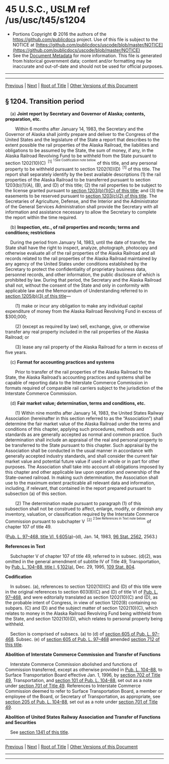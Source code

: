 ---
---

# 45 U.S.C., USLM ref /us/usc/t45/s1204

* Portions Copyright © 2016 the authors of the https://github.com/publicdocs project.
  Use of this file is subject to the NOTICE at [https://github.com/publicdocs/uscode/blob/master/NOTICE](https://github.com/publicdocs/uscode/blob/master/NOTICE)
* See the [Document Metadata](././../../../..//README.md) for more information.
  This file is generated from historical government data; content and/or formatting may be inaccurate and out-of-date and should not be used for official purposes.

----------
----------

[Previous](./../../../..//us/usc/t45/ch21/m__us_usc_t45_s1203.md) | [Next](./../../../..//us/usc/t45/ch21/m__us_usc_t45_s1205.md) | [Root of Title](./../../../../) | [Other Versions of this Document](https://publicdocs.github.io/go/links?ns=uslm&ref=%2Fus%2Fusc%2Ft45%2Fs1204)

## § 1204. Transition period

    (a) __Joint report by Secretary and Governor of Alaska; contents, preparation, etc.__ 

        Within 6 months after January 14, 1983, the Secretary and the Governor of Alaska shall jointly prepare and deliver to the Congress of the United States and the legislature of the State a report that describes to the extent possible the rail properties of the Alaska Railroad, the liabilities and obligations to be assumed by the State, the sum of money, if any, in the Alaska Railroad Revolving Fund to be withheld from the State pursuant to section 1202(10)(C)  <sup>\[1\]</sup>  <sup><sup> 1 See Codification note below. </sup></sup>  of this title, and any personal property to be withheld pursuant to section 1202(10)(D)  <sup>\[1\]</sup>  of this title. The report shall separately identify by the best available descriptions (1) the rail properties of the Alaska Railroad to be transferred pursuant to section 1203(b)(1)(A), (B), and (D) of this title; (2) the rail properties to be subject to the license granted pursuant to [section 1203(b)(1)(C) of this title][/us/usc/t45/s1203/b/1/C]; and (3) the easements to be reserved pursuant to [section 1203(c)(2) of this title][/us/usc/t45/s1203/c/2]. The Secretaries of Agriculture, Defense, and the Interior and the Administrator of the General Services Administration shall provide the Secretary with all information and assistance necessary to allow the Secretary to complete the report within the time required.

    (b) __Inspection, etc., of rail properties and records; terms and conditions; restrictions__ 

    During the period from January 14, 1983, until the date of transfer, the State shall have the right to inspect, analyze, photograph, photocopy and otherwise evaluate all of the rail properties of the Alaska Railroad and all records related to the rail properties of the Alaska Railroad maintained by any agency of the United States under conditions established by the Secretary to protect the confidentiality of proprietary business data, personnel records, and other information, the public disclosure of which is prohibited by law. During that period, the Secretary and the Alaska Railroad shall not, without the consent of the State and only in conformity with applicable law and the Memorandum of Understanding referred to in [section 1205(b)(3) of this title][/us/usc/t45/s1205/b/3]—

        (1) make or incur any obligation to make any individual capital expenditure of money from the Alaska Railroad Revolving Fund in excess of $300,000;

        (2) (except as required by law) sell, exchange, give, or otherwise transfer any real property included in the rail properties of the Alaska Railroad; or

        (3) lease any rail property of the Alaska Railroad for a term in excess of five years.

    (c) __Format for accounting practices and systems__ 

        Prior to transfer of the rail properties of the Alaska Railroad to the State, the Alaska Railroad’s accounting practices and systems shall be capable of reporting data to the Interstate Commerce Commission in formats required of comparable rail carriers subject to the jurisdiction of the Interstate Commerce Commission.

    (d) __Fair market value; determination, terms and conditions, etc.__ 

        (1) Within nine months after January 14, 1983, the United States Railway Association (hereinafter in this section referred to as the “Association”) shall determine the fair market value of the Alaska Railroad under the terms and conditions of this chapter, applying such procedures, methods and standards as are generally accepted as normal and common practice. Such determination shall include an appraisal of the real and personal property to be transferred to the State pursuant to this chapter. Such appraisal by the Association shall be conducted in the usual manner in accordance with generally accepted industry standards, and shall consider the current fair market value and potential future value if used in whole or in part for other purposes. The Association shall take into account all obligations imposed by this chapter and other applicable law upon operation and ownership of the State-owned railroad. In making such determination, the Association shall use to the maximum extent practicable all relevant data and information, including, if relevant, that contained in the report prepared pursuant to subsection (a) of this section.

        (2) The determination made pursuant to paragraph (1) of this subsection shall not be construed to affect, enlarge, modify, or diminish any inventory, valuation, or classification required by the Interstate Commerce Commission pursuant to subchapter V  <sup>\[2\]</sup>  <sup><sup> 2 See References in Text note below. </sup></sup>  of chapter 107 of title 49.

([Pub. L. 97–468, title VI, § 605(a)][/us/pl/97/468/s605/a]–(d), Jan. 14, 1983, [96 Stat. 2562][/us/stat/96/2562], 2563.)

 __References in Text__ 

    Subchapter V of chapter 107 of title 49, referred to in subsec. (d)(2), was omitted in the general amendment of subtitle IV of Title 49, Transportation, by [Pub. L. 104–88, title I, § 102(a)][/us/pl/104/88/s102/a], Dec. 29, 1995, [109 Stat. 804][/us/stat/109/804].

 __Codification__ 

    In subsec. (a), references to section 1202(10)(C) and (D) of this title were in the original references to section 603(8)(C) and (D) of title VI of [Pub. L. 97–468][/us/pl/97/468], and were editorially translated as section 1202(10)(C) and (D), as the probable intent of Congress, in view of section 1202(8) containing no subpars. (C) and (D) and the subject matter of section 1202(10)(C), which relates to money in the Alaska Railroad Revolving Fund being withheld from the State, and section 1202(10)(D), which relates to personal property being withheld.

    Section is comprised of subsecs. (a) to (d) of [section 605 of Pub. L. 97–468][/us/pl/97/468/s605]. Subsec. (e) of [section 605 of Pub. L. 97–468][/us/pl/97/468/s605] amended [section 712 of this title][/us/usc/t45/s712].

 __Abolition of Interstate Commerce Commission and Transfer of Functions__ 

    Interstate Commerce Commission abolished and functions of Commission transferred, except as otherwise provided in [Pub. L. 104–88][/us/pl/104/88], to Surface Transportation Board effective Jan. 1, 1996, by [section 702 of Title 49][/us/usc/t49/s702], Transportation, and [section 101 of Pub. L. 104–88][/us/pl/104/88/s101], set out as a note under [section 701 of Title 49][/us/usc/t49/s701]. References to Interstate Commerce Commission deemed to refer to Surface Transportation Board, a member or employee of the Board, or Secretary of Transportation, as appropriate, see [section 205 of Pub. L. 104–88][/us/pl/104/88/s205], set out as a note under [section 701 of Title 49][/us/usc/t49/s701].

 __Abolition of United States Railway Association and Transfer of Functions and Securities__ 

    See [section 1341 of this title][/us/usc/t45/s1341].

----------

[Previous](./../../../..//us/usc/t45/ch21/m__us_usc_t45_s1203.md) | [Next](./../../../..//us/usc/t45/ch21/m__us_usc_t45_s1205.md) | [Root of Title](./../../../../) | [Other Versions of this Document](https://publicdocs.github.io/go/links?ns=uslm&ref=%2Fus%2Fusc%2Ft45%2Fs1204)

----------
----------

[/us/usc/t45/s1203/b/1/C]: https://publicdocs.github.io/go/links?ns=uslm&ref=%2Fus%2Fusc%2Ft45%2Fs1203%2Fb%2F1%2FC
[/us/usc/t45/s1203/c/2]: https://publicdocs.github.io/go/links?ns=uslm&ref=%2Fus%2Fusc%2Ft45%2Fs1203%2Fc%2F2
[/us/usc/t45/s1205/b/3]: https://publicdocs.github.io/go/links?ns=uslm&ref=%2Fus%2Fusc%2Ft45%2Fs1205%2Fb%2F3
[/us/pl/97/468/s605/a]: https://publicdocs.github.io/go/links?ns=uslm&ref=%2Fus%2Fpl%2F97%2F468%2Fs605%2Fa
[/us/stat/96/2562]: https://publicdocs.github.io/go/links?ns=uslm&ref=%2Fus%2Fstat%2F96%2F2562
[/us/pl/104/88/s102/a]: https://publicdocs.github.io/go/links?ns=uslm&ref=%2Fus%2Fpl%2F104%2F88%2Fs102%2Fa
[/us/stat/109/804]: https://publicdocs.github.io/go/links?ns=uslm&ref=%2Fus%2Fstat%2F109%2F804
[/us/pl/97/468]: https://publicdocs.github.io/go/links?ns=uslm&ref=%2Fus%2Fpl%2F97%2F468
[/us/pl/97/468/s605]: https://publicdocs.github.io/go/links?ns=uslm&ref=%2Fus%2Fpl%2F97%2F468%2Fs605
[/us/pl/97/468/s605]: https://publicdocs.github.io/go/links?ns=uslm&ref=%2Fus%2Fpl%2F97%2F468%2Fs605
[/us/usc/t45/s712]: https://publicdocs.github.io/go/links?ns=uslm&ref=%2Fus%2Fusc%2Ft45%2Fs712
[/us/pl/104/88]: https://publicdocs.github.io/go/links?ns=uslm&ref=%2Fus%2Fpl%2F104%2F88
[/us/usc/t49/s702]: https://publicdocs.github.io/go/links?ns=uslm&ref=%2Fus%2Fusc%2Ft49%2Fs702
[/us/pl/104/88/s101]: https://publicdocs.github.io/go/links?ns=uslm&ref=%2Fus%2Fpl%2F104%2F88%2Fs101
[/us/usc/t49/s701]: https://publicdocs.github.io/go/links?ns=uslm&ref=%2Fus%2Fusc%2Ft49%2Fs701
[/us/pl/104/88/s205]: https://publicdocs.github.io/go/links?ns=uslm&ref=%2Fus%2Fpl%2F104%2F88%2Fs205
[/us/usc/t49/s701]: https://publicdocs.github.io/go/links?ns=uslm&ref=%2Fus%2Fusc%2Ft49%2Fs701
[/us/usc/t45/s1341]: https://publicdocs.github.io/go/links?ns=uslm&ref=%2Fus%2Fusc%2Ft45%2Fs1341


